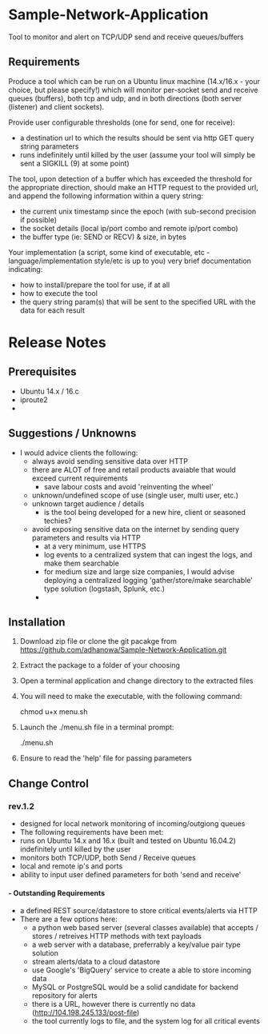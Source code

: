 # Sample-Network-Application
Tool to monitor and alert on TCP/UDP send and receive queues/buffers

## Requirements

Produce a tool which can be run on a Ubuntu linux machine (14.x/16.x - your choice, but please specify!) which will monitor per-socket send and receive queues (buffers), both tcp and udp, and in both directions (both server (listener) and client sockets).

Provide user configurable thresholds (one for send, one for receive):
  - a destination url to which the results should be sent via http GET query string parameters
  - runs indefinitely until killed by the user (assume your tool will simply be sent a SIGKILL (9) at some point)

The tool, upon detection of a buffer which has exceeded the threshold for the appropriate direction, should make an HTTP request to the provided url, and append the following information within a query string:

  - the current unix timestamp since the epoch (with sub-second precision if possible)
  - the socket details (local ip/port combo and remote ip/port combo)
  - the buffer type (ie: SEND or RECV) & size, in bytes

Your implementation (a script, some kind of executable, etc - language/implementation style/etc is up to you) very brief documentation indicating:

  - how to install/prepare the tool for use, if at all
  - how to execute the tool
  - the query string param(s) that will be sent to the specified URL with the data for each result

# Release Notes

## Prerequisites
 - Ubuntu 14.x / 16.c
 - iproute2
 -

## Suggestions / Unknowns
 - I would advice clients the following:
     - always avoid sending sensitive data over HTTP
     - there are ALOT of free and retail products avaiable that would exceed current requirements
       - save labour costs and avoid 'reinventing the wheel'
     - unknown/undefined scope of use (single user, multi user, etc.)
     - unknown target audience / details
         - is the tool being developed for a new hire, client or seasoned techies?
     - avoid exposing sensitive data on the internet by sending query parameters and results via HTTP
        - at a very minimum, use HTTPS
        - log events to a centralized system that can ingest the logs, and make them searchable
        - for medium size and large size companies, I would advise deploying a centralized logging
          'gather/store/make searchable' type solution (logstash, Splunk, etc.)
         -

## Installation

1. Download zip file or clone the git pacakge from https://github.com/adhanowa/Sample-Network-Application.git
2. Extract the package to a folder of your choosing
3. Open a terminal application and change directory to the extracted files
4. You will need to make the executable, with the following command:

    chmod u+x menu.sh

5. Launch the ./menu.sh file in a terminal prompt:

    ./menu.sh

6. Ensure to read the 'help' file for passing parameters

## Change Control

### rev.1.2

 - designed for local network monitoring of incoming/outgiong queues
 - The following requirements have been met:
  - runs on Ubuntu 14.x and 16.x (built and tested on Ubuntu 16.04.2) indefinitely until killed by the user
  - monitors both TCP/UDP, both Send / Receive queues
  - local and remote ip's and ports
  - ability to input user defined parameters for both 'send and receive'

#### - Outstanding Requirements
- a defined REST source/datastore to store critical events/alerts via HTTP
 - There are a few options here:
   - a python web based server (several classes available) that accepts / stores / retreives HTTP methods with text payloads
   - a web server with a database, preferrably a key/value pair type solution
   - stream alerts/data to a cloud datastore
   - use Google's 'BigQuery' service to create a able to store incoming data
   - MySQL or PostgreSQL would be a solid candidate for backend repository for alerts
    - there is a URL, however there is currently no data (http://104.198.245.133/post-file)
    - the tool currently logs to file, and the system log for all critical events


